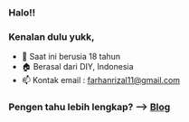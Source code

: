 ### Halo!! 
### Kenalan dulu yukk,

- 📆 Saat ini berusia 18 tahun
- 🏠 Berasal dari DIY, Indonesia
- 📫 Kontak email : farhanrizal11@gmail.com

### Pengen tahu lebih lengkap? --> [Blog](https://farhanrizal1103.web.ugm.ac.id/)
